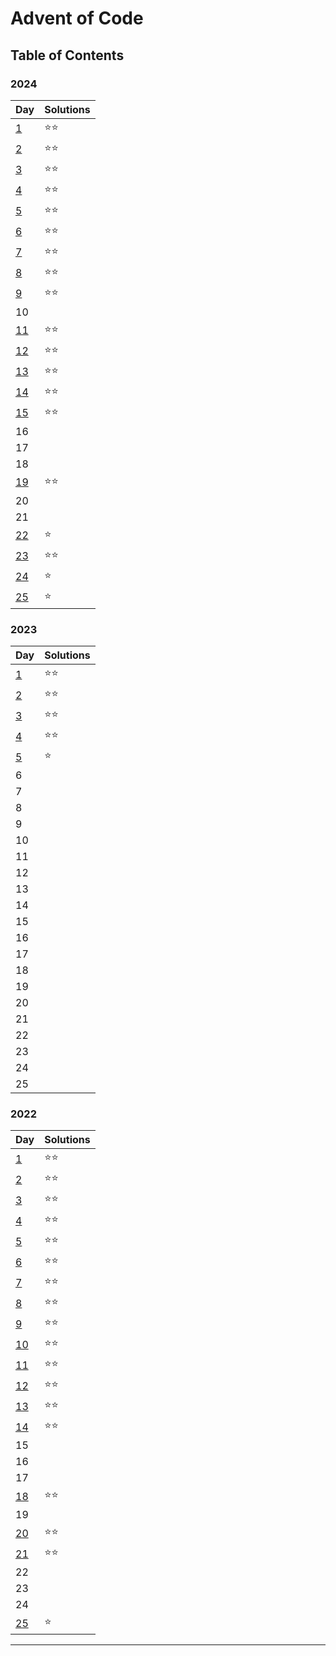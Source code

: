 # Advent of Code

## Table of Contents

### 2024

| Day                           | Solutions |
| ----------------------------- | --------- |
| [1](src/2024/day1/day1.js)    | ⭐️⭐️      |
| [2](src/2024/day2/day2.js)    | ⭐️⭐️      |
| [3](src/2024/day3/day3.js)    | ⭐️⭐️      |
| [4](src/2024/day4/day4.js)    | ⭐️⭐️      |
| [5](src/2024/day5/day5.js)    | ⭐️⭐️      |
| [6](src/2024/day6/day6.js)    | ⭐️⭐️      |
| [7](src/2024/day7/day7.js)    | ⭐️⭐️      |
| [8](src/2024/day8/day8.js)    | ⭐️⭐️      |
| [9](src/2024/day9/day9.js)    | ⭐️⭐️      |
| 10                            |           |
| [11](src/2024/day11/day11.js) | ⭐️⭐️      |
| [12](src/2024/day12/day12.js) | ⭐️⭐️      |
| [13](src/2024/day13/day13.js) | ⭐️⭐️      |
| [14](src/2024/day14/day14.js) | ⭐️⭐️      |
| [15](src/2024/day15/day15.js) | ⭐️⭐️      |
| 16                            |           |
| 17                            |           |
| 18                            |           |
| [19](src/2024/day19/day19.js) | ⭐️⭐️      |
| 20                            |           |
| 21                            |           |
| [22](src/2024/day22/day22.js) | ⭐️        |
| [23](src/2024/day23/day23.js) | ⭐️⭐️      |
| [24](src/2024/day24/day24.js) | ⭐️        |
| [25](src/2024/day25/day25.js) | ⭐️        |

### 2023

| Day                        | Solutions |
| -------------------------- | --------- |
| [1](src/2023/day1/day1.js) | ⭐️⭐️      |
| [2](src/2023/day2/day2.js) | ⭐️⭐️      |
| [3](src/2023/day3/day3.js) | ⭐️⭐️      |
| [4](src/2023/day4/day4.js) | ⭐️⭐️      |
| [5](src/2023/day5/day5.js) | ⭐️        |
| 6                          |           |
| 7                          |           |
| 8                          |           |
| 9                          |           |
| 10                         |           |
| 11                         |           |
| 12                         |           |
| 13                         |           |
| 14                         |           |
| 15                         |           |
| 16                         |           |
| 17                         |           |
| 18                         |           |
| 19                         |           |
| 20                         |           |
| 21                         |           |
| 22                         |           |
| 23                         |           |
| 24                         |           |
| 25                         |           |

### 2022

| Day                           | Solutions |
| ----------------------------- | --------- |
| [1](src/2022/day1/day1.js)    | ⭐️⭐️      |
| [2](src/2022/day2/day2.js)    | ⭐️⭐️      |
| [3](src/2022/day3/day3.js)    | ⭐️⭐️      |
| [4](src/2022/day4/day4.js)    | ⭐️⭐️      |
| [5](src/2022/day5/day5.js)    | ⭐️⭐️      |
| [6](src/2022/day6/day6.js)    | ⭐️⭐️      |
| [7](src/2022/day7/day7.js)    | ⭐️⭐️      |
| [8](src/2022/day8/day8.js)    | ⭐️⭐️      |
| [9](src/2022/day9/day9.js)    | ⭐️⭐️      |
| [10](src/2022/day10/day10.js) | ⭐️⭐️      |
| [11](src/2022/day11/day11.js) | ⭐️⭐️      |
| [12](src/2022/day12/day12.js) | ⭐️⭐️      |
| [13](src/2022/day13/day13.js) | ⭐️⭐️      |
| [14](src/2022/day14/day14.js) | ⭐️⭐️      |
| 15                            |           |
| 16                            |           |
| 17                            |           |
| [18](src/2022/day18/day18.js) | ⭐️⭐️      |
| 19                            |           |
| [20](src/2022/day20/day20.js) | ⭐️⭐️      |
| [21](src/2022/day21/day21.js) | ⭐️⭐️      |
| 22                            |           |
| 23                            |           |
| 24                            |           |
| [25](src/2022/day25/day25.js) | ⭐️        |

---